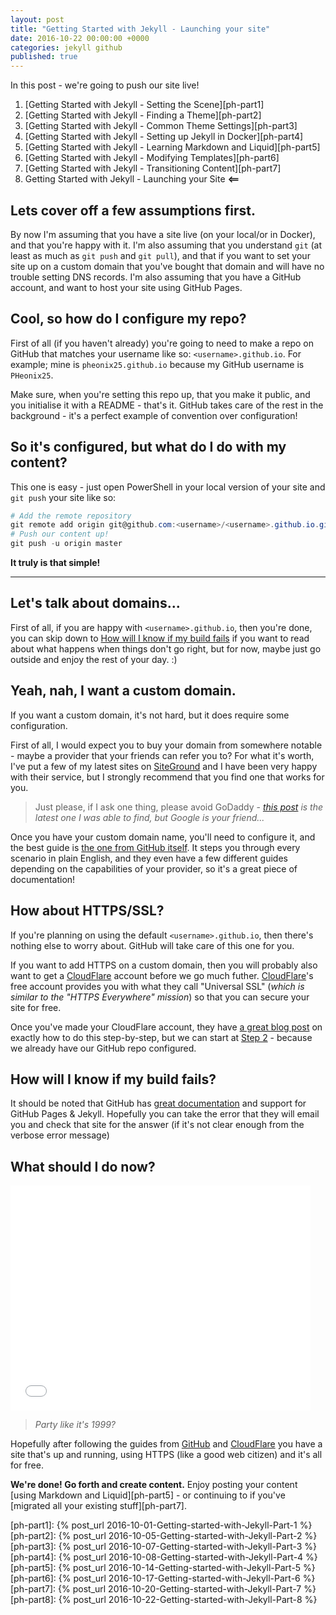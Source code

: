 ```yaml
---
layout: post
title: "Getting Started with Jekyll - Launching your site"
date: 2016-10-22 00:00:00 +0000
categories: jekyll github
published: true
---
```


In this post - we're going to push our site live!
<!--description-->

1. [Getting Started with Jekyll - Setting the Scene][ph-part1]
2. [Getting Started with Jekyll - Finding a Theme][ph-part2]
3. [Getting Started with Jekyll - Common Theme Settings][ph-part3]
4. [Getting Started with Jekyll - Setting up Jekyll in Docker][ph-part4]
5. [Getting Started with Jekyll - Learning Markdown and Liquid][ph-part5]
6. [Getting Started with Jekyll - Modifying Templates][ph-part6]
7. [Getting Started with Jekyll - Transitioning Content][ph-part7]
8. Getting Started with Jekyll - Launching your Site  **<==**

## Lets cover off a few assumptions first.

By now I'm assuming that you have a site live (on your local/or in Docker), and that you're happy with it. I'm also assuming that you understand `git` (at least as much as `git push` and `git pull`), and that if you want to set your site up on a custom domain that you've bought that domain and will have no trouble setting DNS records. I'm also assuming that you have a GitHub account, and want to host your site using GitHub Pages.

## Cool, so how do I configure my repo?

First of all (if you haven't already) you're going to need to make a repo on GitHub that matches your username like so: `<username>.github.io`. For example; mine is `pheonix25.github.io` because my GitHub username is `PHeonix25`.

Make sure, when you're setting this repo up, that you make it public, and you initialise it with a README - that's it. GitHub takes care of the rest in the background - it's a perfect example of convention over configuration!

## So it's configured, but what do I do with my content?

This one is easy - just open PowerShell in your local version of your site and `git push` your site like so:

```powershell
# Add the remote repository
git remote add origin git@github.com:<username>/<username>.github.io.git
# Push our content up!
git push -u origin master
```

**It truly is that simple!** 

------

## Let's talk about domains...

First of all, if you are happy with `<username>.github.io`, then you're done, you can skip down to [How will I know if my build fails](#how-will-i-know-if-my-build-fails) if you want to read about what happens when things don't go right, but for now, maybe just go outside and enjoy the rest of your day. :)

## Yeah, nah, I want a custom domain.

If you want a custom domain, it's not hard, but it does require some configuration. 

First of all, I would expect you to buy your domain from somewhere notable - maybe a provider that your friends can refer you to? 
For what it's worth, I've put a few of my latest sites on [SiteGround][siteground] and I have been very happy with their service, but I strongly recommend that you find one that works for you. 

> Just please, if I ask one thing, please avoid GoDaddy - _[this post][godaddy] is the latest one I was able to find, but Google is your friend..._

Once you have your custom domain name, you'll need to configure it, and the best guide is [the one from GitHub itself][github-setup]. It steps you through every scenario in plain English, and they even have a few different guides depending on the capabilities of your provider, so it's a great piece of documentation!  

## How about HTTPS/SSL?

If you're planning on using the default `<username>.github.io`, then there's nothing else to worry about. GitHub will take care of this one for you.

If you want to add HTTPS on a custom domain, then you will probably also want to get a [CloudFlare][cloudflr-su] account before we go much futher. [CloudFlare][cloudflare]'s free account provides you with what they call "Universal SSL" (_which is similar to the "HTTPS Everywhere" mission_) so that you can secure your site for free.

Once you've made your CloudFlare account, they have [a great blog post][cloudflr-ssl] on exactly how to do this step-by-step, but we can start at [Step 2][cloudflr-ssl] - because we already have our GitHub repo configured.

## How will I know if my build fails?

It should be noted that GitHub has [great documentation][github-docs] and support for GitHub Pages & Jekyll. Hopefully you can take the error that they will email you and check that site for the answer (if it's not clear enough from the verbose error message)

## What should I do now?

<iframe src="//giphy.com/embed/W3nBUAB1Csx7G?html5=true" width="480" height="360" frameBorder="0" class="giphy-embed" allowFullScreen></iframe>

> _Party like it's 1999?_ 

Hopefully after following the guides from [GitHub][github-setup] and [CloudFlare][cloudflr-ssl] you have a site that's up and running, using HTTPS (like a good web citizen) and it's all for free. 

**We're done! Go forth and create content.** Enjoy posting your content [using Markdown and Liquid][ph-part5] - or continuing to if you've [migrated all your existing stuff][ph-part7]. 

 
[ph-part1]:   {% post_url 2016-10-01-Getting-started-with-Jekyll-Part-1 %}
[ph-part2]:   {% post_url 2016-10-05-Getting-started-with-Jekyll-Part-2 %}
[ph-part3]:   {% post_url 2016-10-07-Getting-started-with-Jekyll-Part-3 %}
[ph-part4]:   {% post_url 2016-10-08-Getting-started-with-Jekyll-Part-4 %}
[ph-part5]:   {% post_url 2016-10-14-Getting-started-with-Jekyll-Part-5 %}
[ph-part6]:   {% post_url 2016-10-17-Getting-started-with-Jekyll-Part-6 %}
[ph-part7]:   {% post_url 2016-10-20-Getting-started-with-Jekyll-Part-7 %}
[ph-part8]:   {% post_url 2016-10-22-Getting-started-with-Jekyll-Part-8 %}

[cloudflare]:   https;//www.cloudflare.com
[cloudflr-su]:  https://www.cloudflare.com/a/sign-up
[siteground]:   https://www.siteground.com/go/hermens
[godaddy]:      https://solvid.co.uk/7-reasons-to-avoid-godaddy 
[github-setup]: https://help.github.com/articles/quick-start-setting-up-a-custom-domain/
[cloudflr-ssl]: https://blog.cloudflare.com/secure-and-fast-github-pages-with-cloudflare/#step2settingupourdns
[github-docs]:  https://help.github.com/categories/customizing-github-pages/